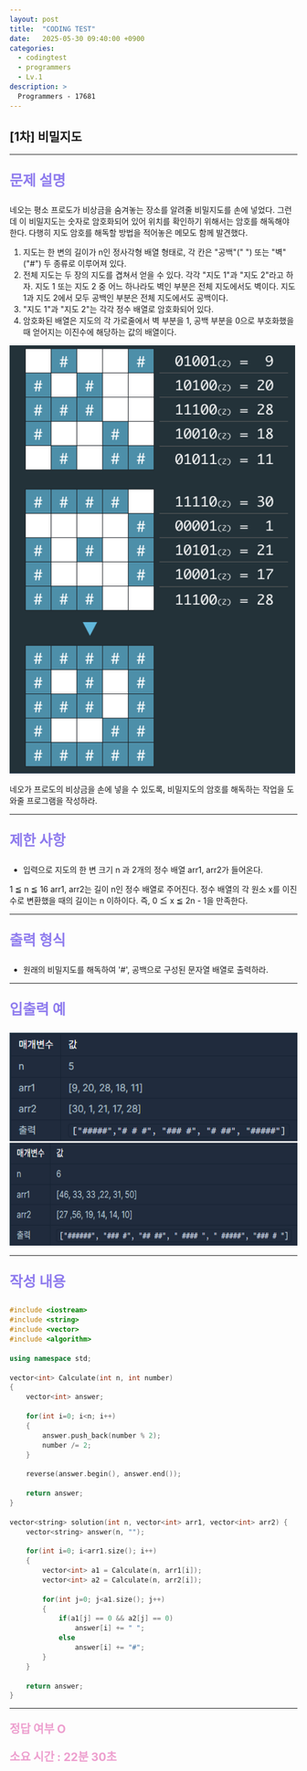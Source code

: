 ```yaml
---
layout: post
title:  "CODING TEST"
date:   2025-05-30 09:40:00 +0900
categories:
  - codingtest
  - programmers
  - Lv.1
description: >
  Programmers - 17681
---
```

## [1차] 비밀지도

---

<p style = "color:#8f7cee; font-size:25px; font-weight:bold">
문제 설명
</p>

네오는 평소 프로도가 비상금을 숨겨놓는 장소를 알려줄 비밀지도를 손에 넣었다. 그런데 이 비밀지도는 숫자로 암호화되어 있어 위치를 확인하기 위해서는 암호를 해독해야 한다. 다행히 지도 암호를 해독할 방법을 적어놓은 메모도 함께 발견했다.

1. 지도는 한 변의 길이가 n인 정사각형 배열 형태로, 각 칸은 "공백"(" ") 또는 "벽"("#") 두 종류로 이루어져 있다.
2. 전체 지도는 두 장의 지도를 겹쳐서 얻을 수 있다. 각각 "지도 1"과 "지도 2"라고 하자. 지도 1 또는 지도 2 중 어느 하나라도 벽인 부분은 전체 지도에서도 벽이다. 지도 1과 지도 2에서 모두 공백인 부분은 전체 지도에서도 공백이다.
3. "지도 1"과 "지도 2"는 각각 정수 배열로 암호화되어 있다.
4. 암호화된 배열은 지도의 각 가로줄에서 벽 부분을 1, 공백 부분을 0으로 부호화했을 때 얻어지는 이진수에 해당하는 값의 배열이다.

<img src = "/assets/img/codingtest/17681.png" width = "500" height = "750">

네오가 프로도의 비상금을 손에 넣을 수 있도록, 비밀지도의 암호를 해독하는 작업을 도와줄 프로그램을 작성하라.

---

<p style = "color:#8f7cee; font-size:25px; font-weight:bold">
제한 사항
</p>

- 입력으로 지도의 한 변 크기 n 과 2개의 정수 배열 arr1, arr2가 들어온다.

1 ≦ n ≦ 16
arr1, arr2는 길이 n인 정수 배열로 주어진다.
정수 배열의 각 원소 x를 이진수로 변환했을 때의 길이는 n 이하이다. 즉, 0 ≦ x ≦ 2n - 1을 만족한다.

---

<p style = "color:#8f7cee; font-size:25px; font-weight:bold">
출력 형식
</p>

- 원래의 비밀지도를 해독하여 '#', 공백으로 구성된 문자열 배열로 출력하라.

---

<p style = "color:#8f7cee; font-size:25px; font-weight:bold">
입출력 예
</p>

<img src = "/assets/img/codingtest/17681_2.png" width = "550" height = "190">

<img src = "/assets/img/codingtest/17681_3.png" width = "650" height = "180">

---

<p style = "color:#8f7cee; font-size:25px; font-weight:bold">
작성 내용
</p>

```cpp
#include <iostream>
#include <string>
#include <vector>
#include <algorithm>

using namespace std;

vector<int> Calculate(int n, int number)
{
    vector<int> answer;
    
    for(int i=0; i<n; i++)
    {
        answer.push_back(number % 2);
        number /= 2;
    }
    
    reverse(answer.begin(), answer.end());
    
    return answer;
}

vector<string> solution(int n, vector<int> arr1, vector<int> arr2) {
    vector<string> answer(n, "");
    
    for(int i=0; i<arr1.size(); i++)
    {
        vector<int> a1 = Calculate(n, arr1[i]);
        vector<int> a2 = Calculate(n, arr2[i]);
        
        for(int j=0; j<a1.size(); j++)
        {
            if(a1[j] == 0 && a2[j] == 0)
                answer[i] += " ";
            else
                answer[i] += "#";
        }
    }
    
    return answer;
}
```

---

<p style = "color:#ed9ece; font-size:20px; font-weight:bold">
정답 여부 O
</p>

<p style = "color:#ed9ece; font-size:20px; font-weight:bold">
소요 시간 : 22분 30초 
</p>
